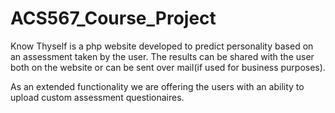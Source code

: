 # ACS567_Course_Project
Know Thyself is a php website developed to predict personality based on an assessment taken by the user. 
The results can be shared with the user both on the website or can be sent over mail(if used for business purposes).

As an extended functionality we are offering the users with an ability to upload custom assessment questionaires.
